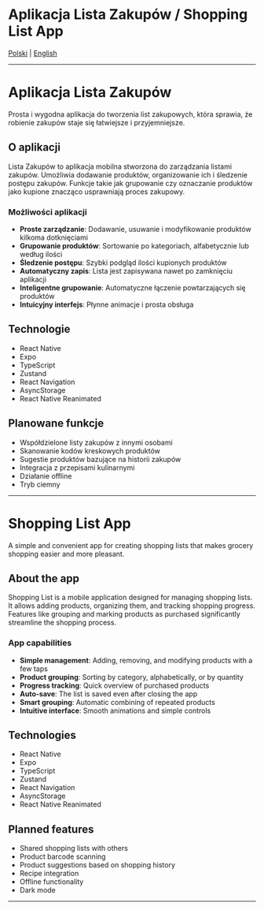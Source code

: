 # Aplikacja Lista Zakupów / Shopping List App

[Polski](#polski) | [English](#english)

---

<a name="polski"></a>
# Aplikacja Lista Zakupów

Prosta i wygodna aplikacja do tworzenia list zakupowych, która sprawia, że robienie zakupów staje się łatwiejsze i przyjemniejsze.

## O aplikacji

Lista Zakupów to aplikacja mobilna stworzona do zarządzania listami zakupów. Umożliwia dodawanie produktów, organizowanie ich i śledzenie postępu zakupów. Funkcje takie jak grupowanie czy oznaczanie produktów jako kupione znacząco usprawniają proces zakupowy.

### Możliwości aplikacji

- **Proste zarządzanie**: Dodawanie, usuwanie i modyfikowanie produktów kilkoma dotknięciami
- **Grupowanie produktów**: Sortowanie po kategoriach, alfabetycznie lub według ilości
- **Śledzenie postępu**: Szybki podgląd ilości kupionych produktów
- **Automatyczny zapis**: Lista jest zapisywana nawet po zamknięciu aplikacji
- **Inteligentne grupowanie**: Automatyczne łączenie powtarzających się produktów
- **Intuicyjny interfejs**: Płynne animacje i prosta obsługa

## Technologie

- React Native
- Expo
- TypeScript
- Zustand
- React Navigation
- AsyncStorage
- React Native Reanimated

## Planowane funkcje

- Współdzielone listy zakupów z innymi osobami
- Skanowanie kodów kreskowych produktów
- Sugestie produktów bazujące na historii zakupów
- Integracja z przepisami kulinarnymi
- Działanie offline
- Tryb ciemny

---

<a name="english"></a>
# Shopping List App

A simple and convenient app for creating shopping lists that makes grocery shopping easier and more pleasant.

## About the app

Shopping List is a mobile application designed for managing shopping lists. It allows adding products, organizing them, and tracking shopping progress. Features like grouping and marking products as purchased significantly streamline the shopping process.

### App capabilities

- **Simple management**: Adding, removing, and modifying products with a few taps
- **Product grouping**: Sorting by category, alphabetically, or by quantity
- **Progress tracking**: Quick overview of purchased products
- **Auto-save**: The list is saved even after closing the app
- **Smart grouping**: Automatic combining of repeated products
- **Intuitive interface**: Smooth animations and simple controls

## Technologies

- React Native
- Expo
- TypeScript
- Zustand
- React Navigation
- AsyncStorage
- React Native Reanimated

## Planned features

- Shared shopping lists with others
- Product barcode scanning
- Product suggestions based on shopping history
- Recipe integration
- Offline functionality
- Dark mode

---

